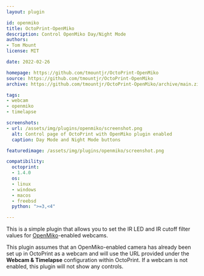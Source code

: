 ```yaml
---
layout: plugin

id: openmiko
title: OctoPrint-OpenMiko
description: Control OpenMiko Day/Night Mode
authors:
- Tom Mount
license: MIT

date: 2022-02-26

homepage: https://github.com/tmountjr/OctoPrint-OpenMiko
source: https://github.com/tmountjr/OctoPrint-OpenMiko
archive: https://github.com/tmountjr/OctoPrint-OpenMiko/archive/main.zip

tags:
- webcam
- openmiko
- timelapse

screenshots:
- url: /assets/img/plugins/openmiko/screenshot.png
  alt: Control page of OctoPrint with OpenMiko plugin enabled
  caption: Day Mode and Night Mode buttons

featuredimage: /assets/img/plugins/openmiko/screenshot.png

compatibility:
  octoprint:
  - 1.4.0
  os:
  - linux
  - windows
  - macos
  - freebsd
  python: ">=3,<4"

---
```


This is a simple plugin that allows you to set the IR LED and IR cutoff filter values for [OpenMiko](https://github.com/openmiko/openmiko)-enabled webcams.

This plugin assumes that an OpenMiko-enabled camera has already been set up in OctoPrint as a webcam and will use the URL provided under the **Webcam & Timelapse** configuration within OctoPrint. If a webcam is not enabled, this plugin will not show any controls.
